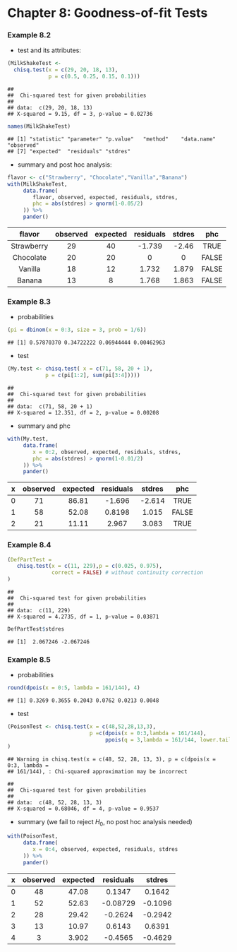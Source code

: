 Chapter 8: Goodness-of-fit Tests
================

### Example 8.2

-   test and its attributes:

``` r
(MilkShakeTest <-
  chisq.test(x = c(29, 20, 18, 13),
             p = c(0.5, 0.25, 0.15, 0.1)))
```

    ## 
    ##  Chi-squared test for given probabilities
    ## 
    ## data:  c(29, 20, 18, 13)
    ## X-squared = 9.15, df = 3, p-value = 0.02736

``` r
names(MilkShakeTest)
```

    ## [1] "statistic" "parameter" "p.value"   "method"    "data.name" "observed" 
    ## [7] "expected"  "residuals" "stdres"

-   summary and post hoc analysis:

``` r
flavor <- c("Strawberry", "Chocolate","Vanilla","Banana")
with(MilkShakeTest,
     data.frame(
        flavor, observed, expected, residuals, stdres, 
        phc = abs(stdres) > qnorm(1-0.05/2)
     )) %>%
     pander()
```

|   flavor   | observed | expected | residuals | stdres |  phc  |
|:----------:|:--------:|:--------:|:---------:|:------:|:-----:|
| Strawberry |    29    |    40    |  -1.739   | -2.46  | TRUE  |
| Chocolate  |    20    |    20    |     0     |   0    | FALSE |
|  Vanilla   |    18    |    12    |   1.732   | 1.879  | FALSE |
|   Banana   |    13    |    8     |   1.768   | 1.863  | FALSE |

### Example 8.3

-   probabilities

``` r
(pi = dbinom(x = 0:3, size = 3, prob = 1/6))
```

    ## [1] 0.57870370 0.34722222 0.06944444 0.00462963

-   test

``` r
(My.test <- chisq.test( x = c(71, 58, 20 + 1),
            p = c(pi[1:2], sum(pi[3:4]))))
```

    ## 
    ##  Chi-squared test for given probabilities
    ## 
    ## data:  c(71, 58, 20 + 1)
    ## X-squared = 12.351, df = 2, p-value = 0.00208

-   summary and phc

``` r
with(My.test,
     data.frame(
        x = 0:2, observed, expected, residuals, stdres, 
        phc = abs(stdres) > qnorm(1-0.01/2)
     )) %>%
     pander()
```

|  x  | observed | expected | residuals | stdres |  phc  |
|:---:|:--------:|:--------:|:---------:|:------:|:-----:|
|  0  |    71    |  86.81   |  -1.696   | -2.614 | TRUE  |
|  1  |    58    |  52.08   |  0.8198   | 1.015  | FALSE |
|  2  |    21    |  11.11   |   2.967   | 3.083  | TRUE  |

### Example 8.4

``` r
(DefPartTest =
   chisq.test(x = c(11, 229),p = c(0.025, 0.975),
              correct = FALSE) # without continuity correction
) 
```

    ## 
    ##  Chi-squared test for given probabilities
    ## 
    ## data:  c(11, 229)
    ## X-squared = 4.2735, df = 1, p-value = 0.03871

``` r
DefPartTest$stdres
```

    ## [1]  2.067246 -2.067246

### Example 8.5

-   probabilities

``` r
round(dpois(x = 0:5, lambda = 161/144), 4)
```

    ## [1] 0.3269 0.3655 0.2043 0.0762 0.0213 0.0048

-   test

``` r
(PoisonTest <- chisq.test(x = c(48,52,28,13,3),
                          p =c(dpois(x = 0:3,lambda = 161/144),
                               ppois(q = 3,lambda = 161/144, lower.tail = FALSE)))
)
```

    ## Warning in chisq.test(x = c(48, 52, 28, 13, 3), p = c(dpois(x = 0:3, lambda =
    ## 161/144), : Chi-squared approximation may be incorrect

    ## 
    ##  Chi-squared test for given probabilities
    ## 
    ## data:  c(48, 52, 28, 13, 3)
    ## X-squared = 0.68046, df = 4, p-value = 0.9537

-   summary (we fail to reject *H*<sub>0</sub>, no post hoc analysis
    needed)

``` r
with(PoisonTest,
     data.frame(
        x = 0:4, observed, expected, residuals, stdres
     )) %>%
     pander()
```

|  x  | observed | expected | residuals | stdres  |
|:---:|:--------:|:--------:|:---------:|:-------:|
|  0  |    48    |  47.08   |  0.1347   | 0.1642  |
|  1  |    52    |  52.63   | -0.08729  | -0.1096 |
|  2  |    28    |  29.42   |  -0.2624  | -0.2942 |
|  3  |    13    |  10.97   |  0.6143   | 0.6391  |
|  4  |    3     |  3.902   |  -0.4565  | -0.4629 |
